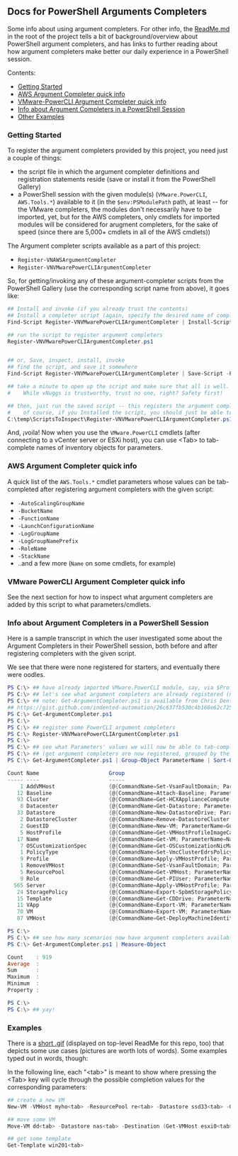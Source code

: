 ## Docs for PowerShell Arguments Completers
Some info about using argument completers.  For other info, the [ReadMe.md](../ReadMe.md) in the root of the project tells a bit of background/overview about PowerShell argument completers, and has links to further reading about how argument completers make better our daily experience in a PowerShell session.

Contents:

- [Getting Started](#gettingStarted)
- [AWS Argument Completer quick info](#AWS-Argument-Completer-quick-info)
- [VMware-PowerCLI Argument Completer quick info](#VMware-PowerCLI-Argument-Completer-quick-info)
- [Info about Argument Completers in a PowerShell Session](#infoAboutArgCompleterInPSSession)
- [Other Examples](#otherExamples)


<a id="gettingStarted"></a>
### Getting Started
To register the argument completers provided by this project, you need just a couple of things:
- the script file in which the argument completer definitions and registration statements reside (save or install it from the PowerShell Gallery)
- a PowerShell session with the given module(s) (`VMware.PowerCLI`, `AWS.Tools.*`) available to it (in the `$env:PSModulePath` path, at least -- for the VMware completers, the modules don't necessarily have to be imported, yet, but for the AWS completers, only cmdlets for imported modules will be considered for arugment completers, for the sake of speed (since there are 5,000+ cmdlets in all of the AWS cmdlets))

The Argument completer scripts available as a part of this project:
- `Register-VNAWSArgumentCompleter`
- `Register-VNVMwarePowerCLIArgumentCompleter`

So, for getting/invoking any of these argument-completer scripts from the PowerShell Gallery (use the corresponding script name from above), it goes like:
``` PowerShell
## Install and invoke (if you already trust the contents)
## Install a completer script (again, specify the desired name of completer script)
Find-Script Register-VNVMwarePowerCLIArgumentCompleter | Install-Script

## run the script to register argument completers
Register-VNVMwarePowerCLIArgumentCompleter.ps1


## or, Save, inspect, install, invoke
## find the script, and save it somewhere
Find-Script Register-VNVMwarePowerCLIArgumentCompleter | Save-Script -Path C:\temp\ScriptsToInspect\

## take a minute to open up the script and make sure that all is well.
#    While vNuggs is trustworthy, trust no one, right? Safety first!

## then, just run the saved script -- this registers the argument completers in the current PowerShell session
#    of course, if you Installed the script, you should just be able to call the script by name, without an explicit path
C:\temp\ScriptsToInspect\Register-VNVMwarePowerCLIArgumentCompleter.ps1
```

And, ¡voila! Now when you use the `VMware.PowerCLI` cmdlets (after connecting to a vCenter server or ESXi host), you can use \<Tab> to tab-complete names of inventory objects for parameters.

### AWS Argument Completer quick info
A quick list of the `AWS.Tools.*` cmdlet parameters whose values can be tab-completed after registering argument completers with the given script:

- `-AutoScalingGroupName`
- `-BucketName`
- `-FunctionName`
- `-LaunchConfigurationName`
- `-LogGroupName`
- `-LogGroupNamePrefix`
- `-RoleName`
- `-StackName`
- ..and a few more (`Name` on some cmdlets, for example)

### VMware PowerCLI Argument Completer quick info
See the next section for how to inspect what argument completers are added by this script to what parameters/cmdlets.

<a id="infoAboutArgCompleterInPSSession"></a>
### Info about Argument Completers in a PowerShell Session
Here is a sample transcript in which the user investigated some about the Argument Completers in their PowerShell session, both before and after registering completers with the given script.

We see that there were none registered for starters, and eventually there were oodles.

``` PowerShell
PS C:\> ## have already imported VMware.PowerCLI module, say, via $Profile
PS C:\> ## let's see what argument completers are already registered (none, yet)
PS C:\> ## note: Get-ArgumentCompleter.ps1 is available from Chris Dent's Gist at
## https://gist.github.com/indented-automation/26c637fb530c4b168e62c72582534f5b
PS C:\> Get-ArgumentCompleter.ps1
PS C:\>
PS C:\> ## register some PowerCLI argument completers
PS C:\> Register-VNVMwarePowerCLIArgumentCompleter.ps1
PS C:\>
PS C:\> ## see what Parameters' values we will now be able to tab-complete!
PS C:\> ## (get argument completers are now registered, grouped by the Parameter name)
PS C:\> Get-ArgumentCompleter.ps1 | Group-Object ParameterName | Sort-Object -Property Name

Count Name                      Group
----- ----                      -----
    1 AddVMHost                 {@{CommandName=Set-VsanFaultDomain; ParameterName=AddVMHost; Definition=...
   12 Baseline                  {@{CommandName=Attach-Baseline; ParameterName=Baseline; Definition=...
   93 Cluster                   {@{CommandName=Get-HCXApplianceCompute; ParameterName=Cluster; Definition=...
    8 Datacenter                {@{CommandName=Get-Datastore; ParameterName=Datacenter; Definition=...
   33 Datastore                 {@{CommandName=New-DatastoreDrive; ParameterName=Datastore; Definition=...
    2 DatastoreCluster          {@{CommandName=Remove-DatastoreCluster; ParameterName=DatastoreCluster; Definition=...
    2 GuestID                   {@{CommandName=New-VM; ParameterName=GuestID; Definition=...
    5 HostProfile               {@{CommandName=Get-VMHostProfileImageCacheConfiguration; ParameterName=HostProfile; Definition=...
   17 Name                      {@{CommandName=Get-VM; ParameterName=Name; Definition=...
    7 OSCustomizationSpec       {@{CommandName=Get-OSCustomizationNicMapping; ParameterName=OSCustomizationSpec; Definition=...
    1 PolicyType                {@{CommandName=Set-VmcClusterEdrsPolicy; ParameterName=PolicyType; Definition=...
    9 Profile                   {@{CommandName=Apply-VMHostProfile; ParameterName=Profile; Definition=...
    1 RemoveVMHost              {@{CommandName=Set-VsanFaultDomain; ParameterName=RemoveVMHost; Definition=...
    5 ResourcePool              {@{CommandName=Get-VMHost; ParameterName=ResourcePool; Definition=...
    9 Role                      {@{CommandName=Get-PIUser; ParameterName=Role; Definition=...
  565 Server                    {@{CommandName=Apply-VMHostProfile; ParameterName=Server; Definition=...
   24 StoragePolicy             {@{CommandName=Export-SpbmStoragePolicy; ParameterName=StoragePolicy; Definition=...
   15 Template                  {@{CommandName=Get-CDDrive; ParameterName=Template; Definition=...
   11 VApp                      {@{CommandName=Export-VM; ParameterName=VApp; Definition=...
   70 VM                        {@{CommandName=Export-VM; ParameterName=VM; Definition=...
   87 VMHost                    {@{CommandName=Get-DeployMachineIdentity; ParameterName=VMHost; Definition=...

PS C:\>
PS C:\> ## see how many scenarios now have argument completers available, if we want to use them
PS C:\> Get-ArgumentCompleter.ps1 | Measure-Object

Count    : 919
Average  :
Sum      :
Maximum  :
Minimum  :
Property :

PS C:\>
PS C:\> ## yay!
```

<a id="otherExamples"></a>
### Examples
There is a [short .gif](resources/ArgCompleterDemo_Keystrokes.gif) (displayed on top-level ReadMe for this repo, too) that depicts some use cases (pictures are worth lots of words).  Some examples typed out in words, though:

In the following line, each "\<tab>" is meant to show where pressing the \<Tab> key will cycle through the possible completion values for the corresponding parameters:
``` PowerShell
## create a new VM
New-VM -VMHost myho<tab> -ResourcePool re<tab> -Datastore ssd33<tab> -GuestId windows<tab> -OSCustomizationSpec win<tab> -StoragePolicy VVol<tab> -Server vcent<tab> -Name mynewvm0 ...

## move some VM
Move-VM dd<tab> -Datastore nas<tab> -Destination (Get-VMHost esxi0<tab>)

## get some template
Get-Template win201<tab>
```
